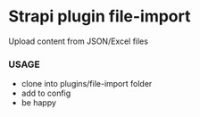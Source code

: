# Strapi plugin file-import

Upload content from JSON/Excel files

### USAGE
- clone into plugins/file-import folder
- add to config
- be happy
